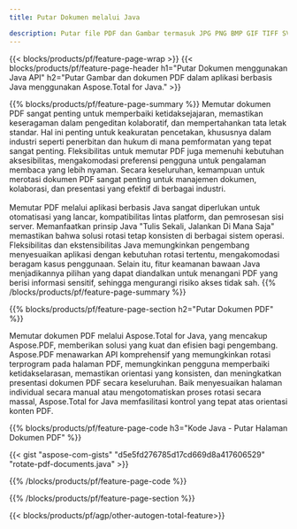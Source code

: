 ```yaml
---
title: Putar Dokumen melalui Java 

description: Putar file PDF dan Gambar termasuk JPG PNG BMP GIF TIFF SVG melalui aplikasi Java Anda.
---
```


{{< blocks/products/pf/feature-page-wrap >}}
{{< blocks/products/pf/feature-page-header h1="Putar Dokumen menggunakan Java API" h2="Putar Gambar dan dokumen PDF dalam aplikasi berbasis Java menggunakan Aspose.Total for Java." >}}

{{% blocks/products/pf/feature-page-summary %}}
Memutar dokumen PDF sangat penting untuk memperbaiki ketidaksejajaran, memastikan keseragaman dalam pengeditan kolaboratif, dan mempertahankan tata letak standar. Hal ini penting untuk keakuratan pencetakan, khususnya dalam industri seperti penerbitan dan hukum di mana pemformatan yang tepat sangat penting. Fleksibilitas untuk memutar PDF juga memenuhi kebutuhan aksesibilitas, mengakomodasi preferensi pengguna untuk pengalaman membaca yang lebih nyaman. Secara keseluruhan, kemampuan untuk merotasi dokumen PDF sangat penting untuk manajemen dokumen, kolaborasi, dan presentasi yang efektif di berbagai industri. <br /><br />
Memutar PDF melalui aplikasi berbasis Java sangat diperlukan untuk otomatisasi yang lancar, kompatibilitas lintas platform, dan pemrosesan sisi server. Memanfaatkan prinsip Java "Tulis Sekali, Jalankan Di Mana Saja" memastikan bahwa solusi rotasi tetap konsisten di berbagai sistem operasi. Fleksibilitas dan ekstensibilitas Java memungkinkan pengembang menyesuaikan aplikasi dengan kebutuhan rotasi tertentu, mengakomodasi beragam kasus penggunaan. Selain itu, fitur keamanan bawaan Java menjadikannya pilihan yang dapat diandalkan untuk menangani PDF yang berisi informasi sensitif, sehingga mengurangi risiko akses tidak sah. 
{{% /blocks/products/pf/feature-page-summary  %}}


{{% blocks/products/pf/feature-page-section  h2="Putar Dokumen PDF" %}}

Memutar dokumen PDF melalui Aspose.Total for Java, yang mencakup Aspose.PDF, memberikan solusi yang kuat dan efisien bagi pengembang. Aspose.PDF menawarkan API komprehensif yang memungkinkan rotasi terprogram pada halaman PDF, memungkinkan pengguna memperbaiki ketidakselarasan, memastikan orientasi yang konsisten, dan meningkatkan presentasi dokumen PDF secara keseluruhan. Baik menyesuaikan halaman individual secara manual atau mengotomatiskan proses rotasi secara massal, Aspose.Total for Java memfasilitasi kontrol yang tepat atas orientasi konten PDF.

{{% blocks/products/pf/feature-page-code h3="Kode Java - Putar Halaman Dokumen PDF" %}}

{{< gist "aspose-com-gists" "d5e5fd276785d17cd669d8a417606529" "rotate-pdf-documents.java" >}}

{{% /blocks/products/pf/feature-page-code  %}}

{{% /blocks/products/pf/feature-page-section %}}

{{< blocks/products/pf/agp/other-autogen-total-feature>}}